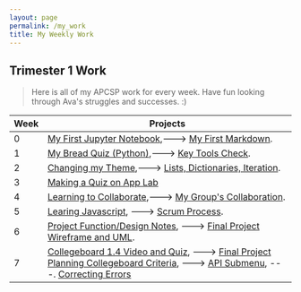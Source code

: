 ```yaml
---
layout: page
permalink: /my_work
title: My Weekly Work
---
```


## Trimester 1 Work
> Here is all of my APCSP work for every week. Have fun looking through Ava's struggles and successes. :)

| Week        | Projects    |
| ----------- | ----------- |
 | 0           | [My First Jupyter Notebook](https://avac54765.github.io/fastpages-ava/first_jupyter_notebook/python),---> [My First Markdown](https://avac54765.github.io/fastpages-ava/first_markdown/markdown). |
 | 1 | [My Bread Quiz (Python)](https://avac54765.github.io/fastpages-ava/bread_quiz/python),---> [Key Tools Check](https://avac54765.github.io/fastpages-ava/tools_check/bash). |
 | 2 | [Changing my Theme](https://avac54765.github.io/fastpages-ava/theme_change/markdown),---> [Lists, Dictionaries, Iteration](https://avac54765.github.io/fastpages-ava/lists_and_dictionaries/python). |
 | 3 | [Making a Quiz on App Lab](https://avac54765.github.io/fastpages-ava/app_lab_quiz/markdown)|
 | 4 | [Learning to Collaborate](https://avac54765.github.io/fastpages-ava/collaboration/markdown),---> [My Group's Collaboration](https://avac54765.github.io/fastpages-ava/groupcollaboration/markdown). |
 | 5 | [Learing Javascript](https://avac54765.github.io/fastpages-ava/learningjavascript/javascript), ---> [Scrum Process](https://avac54765.github.io/fastpages-ava/scrum_process/markdown). |
 | 6 | [Project Function/Design Notes](https://avac54765.github.io/fastpages-ava/1.2-1.3notes/markdown), ---> [Final Project Wireframe and UML](https://avac54765.github.io/groupfastpage/finalplanning/wireframe).
 | 7 | [Collegeboard 1.4 Video and Quiz](), ---> [Final Project Planning Collegeboard Criteria](), ---> [API Submenu](), ---. [Correcting Errors]() |